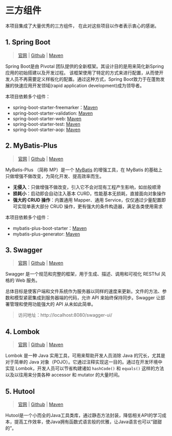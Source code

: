 # 三方组件

本项目集成了大量优秀的三方组件， 在此对这些项目以作者表示衷心的感谢。

## 1. Spring Boot

> [官网](https://spring.io/projects/spring-boot)  |  [Github](https://github.com/spring-projects/spring-boot)  |  [Maven](https://mvnrepository.com/artifact/org.springframework.boot/spring-boot-starter-web)

Spring Boot是由 Pivotal 团队提供的全新框架。其设计目的是用来简化新Spring应用的初始搭建以及开发过程。
该框架使用了特定的方式来进行配置，从而使开发人员不再需要定义样板化的配置。通过这种方式，Spring Boot致力于在蓬勃发展的快速应用开发领域(rapid application development)成为领导者。

本项目依赖多个组件：
- spring-boot-starter-freemarker：[Maven](https://mvnrepository.com/artifact/org.springframework.boot/spring-boot-starter-freemarker)
- spring-boot-starter-validation: [Maven](https://mvnrepository.com/artifact/org.springframework.boot/spring-boot-starter-validation)
- spring-boot-starter-web: [Maven](https://mvnrepository.com/artifact/org.springframework.boot/spring-boot-starter-web)
- spring-boot-starter-test: [Maven](https://mvnrepository.com/artifact/org.springframework.boot/spring-boot-starter-test)
- spring-boot-starter-aop: [Maven](https://mvnrepository.com/artifact/org.springframework.boot/spring-boot-starter-aop)

## 2. MyBatis-Plus

> [官网](https://baomidou.com)   |   [Github](https://github.com/baomidou/mybatis-plus)  |  [Maven](https://mvnrepository.com/artifact/com.baomidou/mybatis-plus-boot-starter)

MyBatis-Plus （简称 MP）是一个  [MyBatis](https://www.mybatis.org/mybatis-3/) 的增强工具，在 MyBatis 的基础上只做增强不做改变，为简化开发、提高效率而生。

- **无侵入**：只做增强不做改变，引入它不会对现有工程产生影响，如丝般顺滑
- **损耗小**：启动即会自动注入基本 CURD，性能基本无损耗，直接面向对象操作
- **强大的 CRUD 操作**：内置通用 Mapper、通用 Service，仅仅通过少量配置即可实现单表大部分 CRUD 操作，更有强大的条件构造器，满足各类使用需求

本项目依赖多个组件：
- mybatis-plus-boot-starter：[Maven](https://mvnrepository.com/artifact/com.baomidou/mybatis-plus-boot-starter)
- mybatis-plus-generator: [Maven](https://mvnrepository.com/artifact/com.baomidou/mybatis-plus-generator)



## 3. Swagger

> [官网](https://swagger.io/)  |  [Github](https://github.com/swagger-api/swagger-core)  |  [Maven](https://mvnrepository.com/artifact/io.springfox/springfox-boot-starter) 

Swagger 是一个规范和完整的框架，用于生成、描述、调用和可视化 RESTful 风格的 Web 服务。

总体目标是使客户端和文件系统作为服务器以同样的速度来更新。文件的方法、参数和模型紧密集成到服务器端的代码，允许 API 来始终保持同步。Swagger 让部署管理和使用功能强大的 API 从未如此简单。

> 访问地址：http://localhost:8080/swagger-ui/



## 4. Lombok

> [官网](https://projectlombok.org/)  |  [Github](https://github.com/projectlombok/lombok)  | [Maven](https://mvnrepository.com/artifact/org.projectlombok/lombok)

Lombok 是一种 Java 实用工具，可用来帮助开发人员消除 Java 的冗长，尤其是对于简单的 Java 对象（POJO）。它通过注释实现这一目的。通过在开发环境中实现  Lombok，开发人员可以节省构建诸如 `hashCode()` 和 `equals()` 这样的方法以及以往用来分类各种 accessor 和 mutator 的大量时间。



## 5. Hutool

> [官网](https://www.hutool.cn/)  |  [ Github](https://github.com/looly/hutool)  |  [Maven](https://mvnrepository.com/artifact/cn.hutool/hutool-all)

Hutool是一个小而全的Java工具类库，通过静态方法封装，降低相关API的学习成本，提高工作效率，使Java拥有函数式语言般的优雅，让Java语言也可以“甜甜的”。
